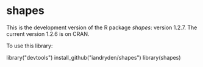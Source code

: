 # shapes

This is the development version of the R package *shapes*: version 1.2.7. 
The current version 1.2.6 is on CRAN. 

To use this library: 

   library("devtools")
   install_github("iandryden/shapes")
   library(shapes)
